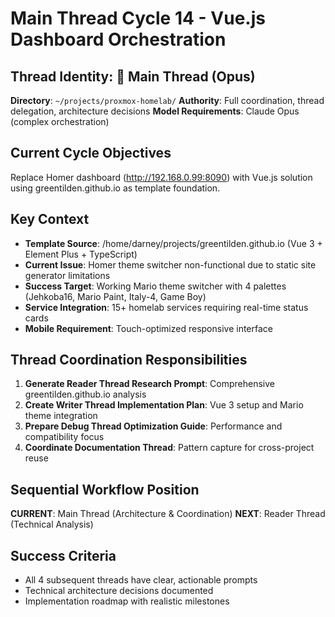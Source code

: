 # Main Thread Cycle 14 - Vue.js Dashboard Orchestration

## Thread Identity: 🎯 Main Thread (Opus)
**Directory**: `~/projects/proxmox-homelab/`
**Authority**: Full coordination, thread delegation, architecture decisions
**Model Requirements**: Claude Opus (complex orchestration)

## Current Cycle Objectives
Replace Homer dashboard (http://192.168.0.99:8090) with Vue.js solution using greentilden.github.io as template foundation.

## Key Context
- **Template Source**: /home/darney/projects/greentilden.github.io (Vue 3 + Element Plus + TypeScript)
- **Current Issue**: Homer theme switcher non-functional due to static site generator limitations
- **Success Target**: Working Mario theme switcher with 4 palettes (Jehkoba16, Mario Paint, Italy-4, Game Boy)
- **Service Integration**: 15+ homelab services requiring real-time status cards
- **Mobile Requirement**: Touch-optimized responsive interface

## Thread Coordination Responsibilities
1. **Generate Reader Thread Research Prompt**: Comprehensive greentilden.github.io analysis
2. **Create Writer Thread Implementation Plan**: Vue 3 setup and Mario theme integration
3. **Prepare Debug Thread Optimization Guide**: Performance and compatibility focus
4. **Coordinate Documentation Thread**: Pattern capture for cross-project reuse

## Sequential Workflow Position
**CURRENT**: Main Thread (Architecture & Coordination)
**NEXT**: Reader Thread (Technical Analysis)

## Success Criteria
- All 4 subsequent threads have clear, actionable prompts
- Technical architecture decisions documented
- Implementation roadmap with realistic milestones

